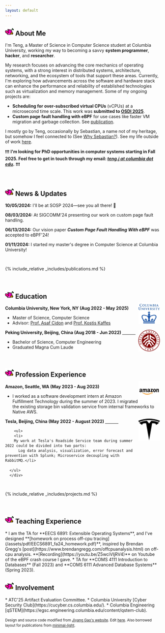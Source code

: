```yaml
---
layout: default
---
```

<h2 class="flappy">
<img src="/assets/img/flappy_default.png" alt="flappy" style="width: 28px; height: 28px;">  
About Me
</h2>

<!--
<a href="#publications">Go to Publications</a>
<a href="#news">Go to News</a>


<a href="#publications">Go to Publications</a>
<a href="#publications">Go to Publications</a>

```
// Javascript code with syntax highlighting.
var fun = function lang(l) {
  dateformat.i18n = require('./lang/' + l)
  return true;
}
```
-->


I'm Teng, a Master of Science in Computer Science student at Columbia University, working my way to becoming a savvy **system programmer**, **hacker**, and **researcher**.

My research focuses on advancing the core mechanics of operating systems, with a strong interest in distributed systems, architecture, networking, and the ecosystem of tools that support these areas. Currently, I'm exploring how advancements across the software and hardware stack can enhance the performance and reliability of established technologies such as virtualization and memory management. Some of my ongoing projects are:

* **Scheduling for over-subscribed virtual CPUs** (vCPUs) at a microsecond time scale. This work was **submitted to <ins>OSDI 2025</ins>**.
* **Custom page fault handling with eBPF** for use cases like faster VM migration and garbage collection. See <a href="#publications">publication</a>.
<!-- **Formal verification** of an open-source Rust library developed by Cloudflare: [mmap-sync](https://github.com/cloudflare/mmap-sync). -->
<!-- Keywords: Operating Systems, Virtualization, eBPF, Scheduling, FPGA, Programmable Networks, smartNICs -->

I mostly go by Teng, occasionally by Sebastian, a name not of my heritage, but somehow I feel connected to (See [Why Sebastian?](/why-sebastian)). See my life outside of work [here](/fun-life).
<!--I am a die-hard fan of Beyoncé and have seen her performing live for [5 times](https://www.beyonce.com/) in 2023.-->

❗️❗️❗️ **I'm looking for PhD opportunities in computer systems starting in Fall 2025. Feel free to get in touch through my email: <ins>*teng.j at columbia dot edu*</ins>.** ❗️❗️❗️

<br>

<h2 class="fire" id="news">
<img src="/assets/img/flappy_default.png" alt="flappy" style="width: 28px; height: 28px;">
News & Updates
</h2>
<div class="updates-container">
  <div class="updates">
    <p><b>10/05/2024:</b> I'll be at SOSP 2024—see you all there! 🤠 </p>
    <p><b>08/03/2024:</b> At SIGCOMM'24 presenting our work on custom page fault handling. </p>
    <p><b>06/13/2024:</b> Our vision paper <i><b>Custom Page Fault Handling With eBPF</b></i> was accepted to eBPF'24! </p>
    <p><b>01/11/2024:</b> I started my master's degree in Computer Science at Columbia University! </p>
    <!-- Add more updates as needed -->
  </div>
</div>

<br>

{% include_relative _includes/publications.md %}

<br>

<h2 class="flappy" id="news">
<img src="/assets/img/flappy_default.png" alt="flappy" style="width: 28px; height: 28px;">
Education
</h2>

<div align="left">
        <strong> Columbia University, New York, NY (Aug 2022 - May 2025) </strong>
        <a href="https://cs.columbia.edu/" target="_blank" rel="external">
            <img src="/assets/img/columbia_new.png" style="float: right; margin-top: -10px; margin-left: 0px;" width="70" height="70">
        </a>
        <ul>
        <li>
          Master of Science, Computer Science</li>
        <li>
          Advisor: <a href="https://www.asafcidon.com/">Prof. Asaf Cidon</a> and <a href="https://www.cs.columbia.edu/~kkaffes/index.html">Prof. Kostis Kaffes</a></li>
      </ul>      
      </div>

<div align="left">
        <strong> Peking University, Beijing, China (Aug 2018 - Jun 2022) </strong>
          <a href="https://english.pku.edu.cn" target="_blank" rel="external">
            <img border="0" src="/assets/img/PKU_icon.png" align="right" width="70" height="70">
          </a> 
        <ul>
        <li>
          Bachelor of Science, Computer Engineering </li>
        <li>
          Graduated Magna Cum Laude</li>
      </ul>      
      </div>
<br>

<h2 class="fire" id="professional">
<img src="/assets/img/flappy_default.png" alt="flappy" style="width: 28px; height: 28px;">
Profession Experience
</h2>

<div align="left">
        <strong> Amazon, Seattle, WA (May 2023 - Aug 2023) </strong>
        <a href="https://amazon.com/" target="_blank" rel="external">
            <img src="/assets/img/amazon.png" style="float: right; margin-top: -10px; margin-left: 0px;" width="70" height="70">
        </a>
        <ul>
        <li>
          I worked as a software development intern at Amazon Fulfillment Technology during the summer of 2023. I migrated the existing storage bin validation service from internal frameworks to Native AWS. 
</li>
      </ul>      
      </div>

<div align="left">
        <strong> Tesla, Beijing, China (May 2022 - August 2022) </strong>
          <a href="https://tesla.com" target="_blank" rel="external">
            <img border="0" src="/assets/img/tesla.svg" align="right" width="70" height="70">
          </a> 

        <ul>
        <li>
        My work at Tesla's Roadside Service team during summer 2022 could be divided into two parts:
          Log data analysis, visualization, error forecast and prevention with Splunk; Microservice decoupling with RabbitMQ.</li>

      </ul>      
      </div>

<br>

{% include_relative _includes/projects.md %}

<br>

<h2 class="flappy" id="teaching">
<img src="/assets/img/flappy_default.png" alt="flappy" style="width: 28px; height: 28px;">
Teaching Experience
</h2>
* I am the TA for **EECS 6891: Extensible Operating Systems**, and I've designed **[homework on process off-cpu tracing](/assets/pdf/EECS6891_fa24_homework.pdf)**, inspired by Brendan Gregg's [post](https://www.brendangregg.com/offcpuanalysis.html) on off-cpu analysis. **[Recording](https://youtu.be/Z5wciVIjRV4)** on Youtube of the eBPF crash course I gave.
* TA for **COMS 4111 Introduction to Databases** (Fall 2023) and **COMS 6111 Advanced Database Systems** (Spring 2023).

<br>

<h2 class="fire" id="involvement">
<img src="/assets/img/flappy_default.png" alt="flappy" style="width: 28px; height: 28px;">
Involvement
</h2>
* ATC'25 Artifact Evaluation Committee.
* Columbia University [Cyber Security Club](https://cucyber.cs.columbia.edu/).
* Columbia Engineering [qSTEM](https://egsc.engineering.columbia.edu/content/qstem-club).

<br>

<small>Design and source code modified from <a href="https://jiyanggao.github.io/" target="_blank">Jiyang Gao's website</a>. Edit <a href="https://github.com/jiyanggao/jiyanggao.github.io" target="_blank">here</a>. Also borrowed layout for publications from <a href="https://github.com/yaoyao-liu/minimal-light" target="_blank">minimal-light</a>.</small>